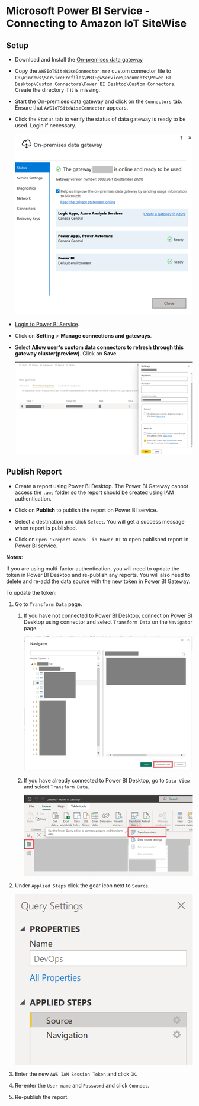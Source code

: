 #  Microsoft Power BI Service - Connecting to Amazon IoT SiteWise

## Setup
* Download and Install the [On-premises data gateway](https://docs.microsoft.com/en-us/data-integration/gateway/service-gateway-install)
* Copy the `AWSIoTSiteWiseConnector.mez` custom connector file to `C:\Windows\ServiceProfiles\PBIEgwService\Documents\Power BI Desktop\Custom Connectors\Power BI Desktop\Custom Connectors`. Create the directory if it is missing.
* Start the On-premises data gateway and click on the `Connectors` tab. Ensure that `AWSIoTSiteWiseConnector` appears.

* Click the `Status` tab to verify the status of data gateway is ready to be used. Login if necessary.

    ![](../../images/powerbi-connector/pbi_gateway_status.png)

* [Login to Power BI Service](https://powerbi.microsoft.com/en-us/landing/signin/).
* Click on **Setting** > **Manage connections and gateways**.

* Select **Allow user's custom data connectors to refresh through this gateway cluster(preview)**. Click on **Save**.

    ![](../../images/powerbi-connector/pbi_service_cluster_setting.png)

## Publish Report

* Create a report using Power BI Desktop. The Power BI Gateway cannot access the `.aws` folder so the report should be created using IAM authentication.

* Click on **Publish** to publish the report on Power BI service.

* Select a destination and click `Select`. You will get a success message when report is published.

* Click on `Open '<report name>' in Power BI` to open published report in Power BI service.

**Notes:**

If you are using multi-factor authentication, you will need to update the token in Power BI Desktop and re-publish any reports. You will also need to delete and re-add the data source with the new token in Power BI Gateway.

To update the token:

1. Go to `Transform Data` page. 
    1. If you have not connected to Power BI Desktop, connect on Power BI Desktop using connector and select `Transform Data` on the `Navigator` page.

        ![](../../images/powerbi-connector/navigator_transform_btn.png)

    2. If you have already connected to Power BI Desktop, go to `Data View` and select `Transform Data`.

        ![](../../images/powerbi-connector/data_view_transform_btn.png)

2. Under `Applied Steps` click the gear icon next to `Source`.

    ![](../../images/powerbi-connector/pbi_update_source.png)
    
3. Enter the new `AWS IAM Session Token` and click `OK`.
4. Re-enter the `User name` and `Password` and click `Connect`.
5. Re-publish the report.

